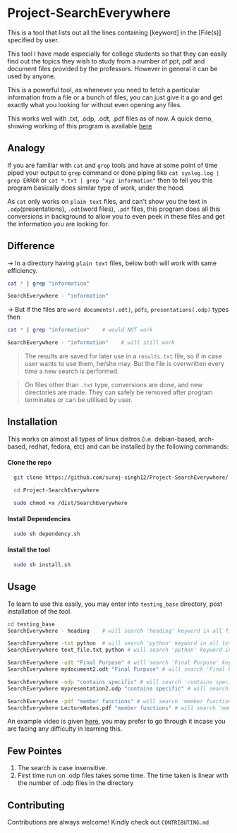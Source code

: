 
# Project-SearchEverywhere

This is a tool that lists out all the lines containing [keyword] in the [File(s)] specified by user.

This tool I have made especially for college students so that they can easily find out the topics they wish to study from a number of ppt, pdf and document files provided by the professors. However in general it can be used by anyone.

This is a powerful tool, as whenever you need to fetch a particular information from a file or a bunch of files, you can just give it a go and get exactly what you looking for without even opening any files.

This works well with .txt, .odp, .odt, .pdf files as of now. A quick demo, showing working of this program is available [here](https://www.linkedin.com/posts/suraj-singh-5092_connections-stackoverflow-project-activity-6816378849006374912-awv_)

## Analogy

If you are familiar with ```cat``` and ```grep``` tools and have at some point of time piped your output to ```grep``` command or done piping like ```cat syslog.log | grep ERROR``` or ```cat *.txt | grep "xyz information"``` then to tell you this program basically does similar type of work, under the hood. 

As ```cat``` only works on ```plain text``` files, and can't show you the text in ```.odp```(presentations), ```.odt```(word files), ```.pdf``` files, this program does all this conversions in background to allow you to even peek in these files and get the information you are looking for.


## Difference
-> In a directory having ```plain text``` files, below both will work with same efficiency.

```bash
cat * | grep "information"
```

```bash
SearchEverywhere - "information"
```


-> But if the files are ```word documents(.odt)```, ```pdfs```, ```presentations(.odp)``` types then

```bash
cat * | grep "information"    # would NOT work
``` 

```bash
SearchEverywhere - "information"    # will still work
``` 
> The results are saved for later use in a `results.txt` file, so if in case user wants to use them, he/she may. But the file is overwritten every time a new search is performed.

> On files other than `.txt` type, conversions are done, and new directories are made. They can safely be removed after program terminates or can be utilised by user.

## Installation 
This works on almost all types of linux distros (i.e. debian-based, arch-based, redhat, fedora, etc) and can be installed by the following commands:

#### Clone the repo
```bash 
  git clone https://github.com/suraj-singh12/Project-SearchEverywhere/
```
```bash  
  cd Project-SearchEverywhere
```
```bash
  sudo chmod +x /dist/SearchEverywhere
```
#### Install Dependencies
```bash
  sudo sh dependency.sh
```
#### Install the tool
```bash
  sudo sh install.sh
```

## Usage
To learn to use this easily, you may enter into ```testing_base``` directory, post installation of the tool.

```bash
cd testing_base
SearchEverywhere - heading    # will search 'heading' keyword in all files

SearchEverywhere -txt python  # will search 'python' keyword in all txt files
SearchEverywhere text_file.txt python # will search 'python' keyword in text_file.txt file

SearchEverywhere -odt "Final Purpose" # will search 'Final Purpose' keyword in all .odt file type files
SearchEverywhere mydocument2.odt "Final Purpose" # will search 'Final Purpose' keyword in mydocument.odt file

SearchEverywhere -odp "contains specific" # will search 'contains specific' keyword in all .odp files
SearchEverywhere mypresentation2.odp "contains specific" # will search 'contains specific' keyword in mypresentation.odp file

SearchEverywhere -pdf "member functions" # will search 'member functions' in all .pdf files
SearchEverywhere LectureNotes.pdf "member functions" # will search 'member functions' in LectureNotes.pdf files
```

An example video is given [here](https://www.linkedin.com/posts/suraj-singh-5092_connections-stackoverflow-project-activity-6816378849006374912-awv_), you may prefer to go through it incase you are facing any difficulty in learning this.

## Few Pointes
1. The search is case insensitive.
2. First time run on .odp files takes some time. The time taken is linear with the number of .odp files in the directory

## Contributing

Contributions are always welcome!
Kindly check out ```CONTRIBUTING.md```
